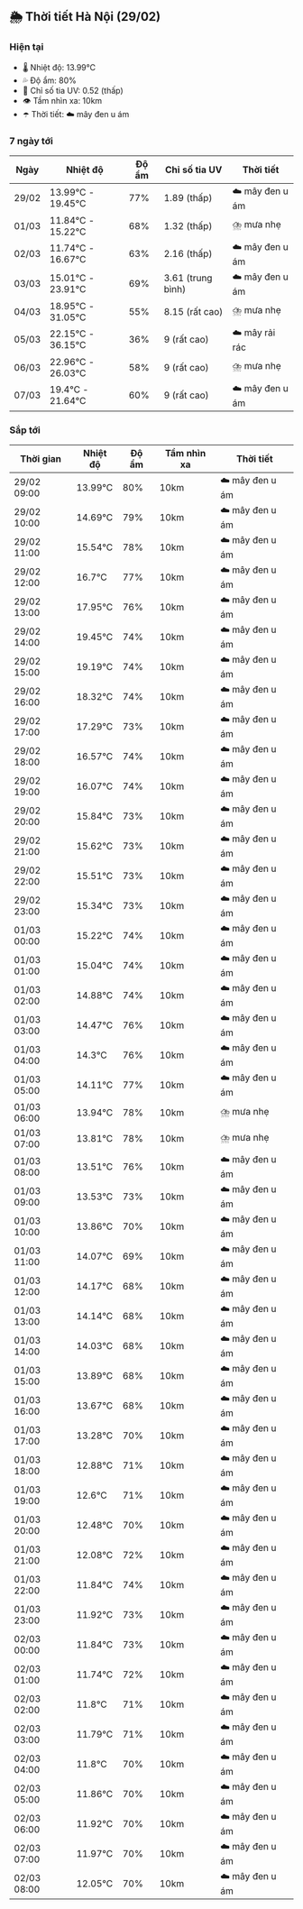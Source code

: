 ## 🌦️ Thời tiết Hà Nội (29/02)

### Hiện tại

- 🌡️ Nhiệt độ: 13.99℃
- 💦 Độ ẩm: 80%
- 🌟 Chỉ số tia UV: 0.52 (thấp)
- 👁️ Tầm nhìn xa: 10km
- ☂️ Thời tiết: ☁️ mây đen u ám

### 7 ngày tới

| Ngày | Nhiệt độ | Độ ẩm | Chỉ số tia UV | Thời tiết |
| --- | --- | --- | --- | --- |
| 29/02 | 13.99℃ - 19.45℃ | 77% | 1.89 (thấp) | ☁️ mây đen u ám |
| 01/03 | 11.84℃ - 15.22℃ | 68% | 1.32 (thấp) | ⛈️ mưa nhẹ |
| 02/03 | 11.74℃ - 16.67℃ | 63% | 2.16 (thấp) | ☁️ mây đen u ám |
| 03/03 | 15.01℃ - 23.91℃ | 69% | 3.61 (trung bình) | ☁️ mây đen u ám |
| 04/03 | 18.95℃ - 31.05℃ | 55% | 8.15 (rất cao) | ⛈️ mưa nhẹ |
| 05/03 | 22.15℃ - 36.15℃ | 36% | 9 (rất cao) | ☁️ mây rải rác |
| 06/03 | 22.96℃ - 26.03℃ | 58% | 9 (rất cao) | ⛈️ mưa nhẹ |
| 07/03 | 19.4℃ - 21.64℃ | 60% | 9 (rất cao) | ☁️ mây đen u ám |

### Sắp tới

| Thời gian | Nhiệt độ | Độ ẩm | Tầm nhìn xa | Thời tiết |
| --- | --- | --- | --- | --- |
| 29/02 09:00 | 13.99℃ | 80% | 10km | ☁️ mây đen u ám |
| 29/02 10:00 | 14.69℃ | 79% | 10km | ☁️ mây đen u ám |
| 29/02 11:00 | 15.54℃ | 78% | 10km | ☁️ mây đen u ám |
| 29/02 12:00 | 16.7℃ | 77% | 10km | ☁️ mây đen u ám |
| 29/02 13:00 | 17.95℃ | 76% | 10km | ☁️ mây đen u ám |
| 29/02 14:00 | 19.45℃ | 74% | 10km | ☁️ mây đen u ám |
| 29/02 15:00 | 19.19℃ | 74% | 10km | ☁️ mây đen u ám |
| 29/02 16:00 | 18.32℃ | 74% | 10km | ☁️ mây đen u ám |
| 29/02 17:00 | 17.29℃ | 73% | 10km | ☁️ mây đen u ám |
| 29/02 18:00 | 16.57℃ | 74% | 10km | ☁️ mây đen u ám |
| 29/02 19:00 | 16.07℃ | 74% | 10km | ☁️ mây đen u ám |
| 29/02 20:00 | 15.84℃ | 73% | 10km | ☁️ mây đen u ám |
| 29/02 21:00 | 15.62℃ | 73% | 10km | ☁️ mây đen u ám |
| 29/02 22:00 | 15.51℃ | 73% | 10km | ☁️ mây đen u ám |
| 29/02 23:00 | 15.34℃ | 73% | 10km | ☁️ mây đen u ám |
| 01/03 00:00 | 15.22℃ | 74% | 10km | ☁️ mây đen u ám |
| 01/03 01:00 | 15.04℃ | 74% | 10km | ☁️ mây đen u ám |
| 01/03 02:00 | 14.88℃ | 74% | 10km | ☁️ mây đen u ám |
| 01/03 03:00 | 14.47℃ | 76% | 10km | ☁️ mây đen u ám |
| 01/03 04:00 | 14.3℃ | 76% | 10km | ☁️ mây đen u ám |
| 01/03 05:00 | 14.11℃ | 77% | 10km | ☁️ mây đen u ám |
| 01/03 06:00 | 13.94℃ | 78% | 10km | ⛈️ mưa nhẹ |
| 01/03 07:00 | 13.81℃ | 78% | 10km | ⛈️ mưa nhẹ |
| 01/03 08:00 | 13.51℃ | 76% | 10km | ☁️ mây đen u ám |
| 01/03 09:00 | 13.53℃ | 73% | 10km | ☁️ mây đen u ám |
| 01/03 10:00 | 13.86℃ | 70% | 10km | ☁️ mây đen u ám |
| 01/03 11:00 | 14.07℃ | 69% | 10km | ☁️ mây đen u ám |
| 01/03 12:00 | 14.17℃ | 68% | 10km | ☁️ mây đen u ám |
| 01/03 13:00 | 14.14℃ | 68% | 10km | ☁️ mây đen u ám |
| 01/03 14:00 | 14.03℃ | 68% | 10km | ☁️ mây đen u ám |
| 01/03 15:00 | 13.89℃ | 68% | 10km | ☁️ mây đen u ám |
| 01/03 16:00 | 13.67℃ | 68% | 10km | ☁️ mây đen u ám |
| 01/03 17:00 | 13.28℃ | 70% | 10km | ☁️ mây đen u ám |
| 01/03 18:00 | 12.88℃ | 71% | 10km | ☁️ mây đen u ám |
| 01/03 19:00 | 12.6℃ | 71% | 10km | ☁️ mây đen u ám |
| 01/03 20:00 | 12.48℃ | 70% | 10km | ☁️ mây đen u ám |
| 01/03 21:00 | 12.08℃ | 72% | 10km | ☁️ mây đen u ám |
| 01/03 22:00 | 11.84℃ | 74% | 10km | ☁️ mây đen u ám |
| 01/03 23:00 | 11.92℃ | 73% | 10km | ☁️ mây đen u ám |
| 02/03 00:00 | 11.84℃ | 73% | 10km | ☁️ mây đen u ám |
| 02/03 01:00 | 11.74℃ | 72% | 10km | ☁️ mây đen u ám |
| 02/03 02:00 | 11.8℃ | 71% | 10km | ☁️ mây đen u ám |
| 02/03 03:00 | 11.79℃ | 71% | 10km | ☁️ mây đen u ám |
| 02/03 04:00 | 11.8℃ | 70% | 10km | ☁️ mây đen u ám |
| 02/03 05:00 | 11.86℃ | 70% | 10km | ☁️ mây đen u ám |
| 02/03 06:00 | 11.92℃ | 70% | 10km | ☁️ mây đen u ám |
| 02/03 07:00 | 11.97℃ | 70% | 10km | ☁️ mây đen u ám |
| 02/03 08:00 | 12.05℃ | 70% | 10km | ☁️ mây đen u ám |
